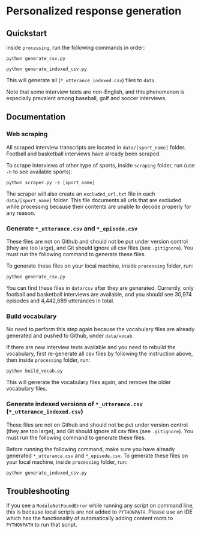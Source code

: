 # Personalized response generation

## Quickstart
inside `processing`, run the following commands in order:

```python generate_csv.py```

```python generate_indexed_csv.py```

This will generate all (`*_utterance_indexed.csv`) files to `data`.

Note that some interview texts are non-English, and this phenomenon is especially prevalent among baseball, golf and soccer interviews.

## Documentation
### Web scraping
All scraped interview transcripts are located in `data/[sport_name]` folder. Football and basketball interviews have already been scraped.

To scrape interviews of other type of sports, inside `scraping` folder, run (use `-h` to see available sports):

```python scraper.py -s [sport_name]```

The scraper will also create an `excluded_url.txt` file in each `data/[sport_name]` folder. This file documents all urls that are excluded while processing because their contents are unable to decode properly for any reason.

### Generate `*_utterance.csv` and `*_episode.csv`
These files are not on Github and should not be put under version control (they are too large), and Git should ignore all csv files (see `.gitignore`). You must run the following command to generate these files. 

To generate these files on your local machine, inside `processing` folder, run:

```python generate_csv.py```

You can find these files in `data/csv` after they are generated. Currently, only football and basketball interviews are available, and you should see 30,974 episodes and 4,442,689 utterances in total.

### Build vocabulary
No need to perform this step again because the vocabulary files are already generated and pushed to Github, under `data/vocab`.

If there are new interview texts available and you need to rebuild the vocabulary, first re-generate all csv files by following the instruction above, then inside `processing` folder, run:

```python build_vocab.py```

This will generate the vocabulary files again, and remove the older vocabulary files.

### Generate indexed versions of `*_utterance.csv` (`*_utterance_indexed.csv`)
These files are not on Github and should not be put under version control (they are too large), and Git should ignore all csv files (see `.gitignore`). You must run the following command to generate these files.

Before running the following command, make sure you have already generated `*_utterance.csv` and `*_episode.csv`. To generate these files on your local machine, inside `processing` folder, run:

```python generate_indexed_csv.py```

## Troubleshooting
If you see a `ModuleNotFoundError` while running any script on command line, this is because local scripts are not added to `PYTHONPATH`. Please use an IDE which has the functionality of automatically adding content roots to `PYTHONPATH` to run that script.
